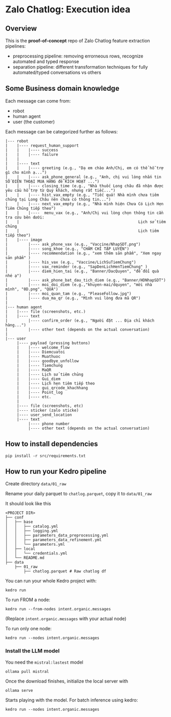 # Zalo Chatlog: Execution idea

## Overview

This is the **proof-of-concept** repo of Zalo Chatlog feature extraction pipelines:

* preprocessing pipeline: removing errorneous rows, recognize automated and typed response
* separation pipeline: different transformation techniques for fully automated/typed conversations vs others

## Some Business domain knowledge

Each message can come from:

* robot
* human agent
* user (the customer)

Each message can be categorized further as follows:

```
|--- robot
|    |---- request_human_support
|    |    |---- success
|    |    |---- failure
|    |
|    |---- text
|    |    |---- greeting (e.g., "Dạ em chào Anh/Chị, em có thể hỗ trợ gì cho mình ạ...")
|    |    |---- ask_phone_general (e.g., "Anh, chị vui lòng nhắn tin SỐ ĐIỆN THOẠI MUA HÀNG để KÍCH HOẠT ...")
|    |    |---- closing_time (e.g., "Nhà thuốc Long châu đã nhận được yêu cầu hỗ trợ từ Quý khách, nhưng rất tiếc...")
|    |    |---- hist_vax_empty (e.g., "Tiếc quá! Nhà mình chưa tiêm chủng tại Long Châu nên chưa có thông tin...")
|    |    |---- next_vax_empty (e.g., "Nhà mình hiện Chưa Có Lịch Hẹn Tiêm Chủng tiếp theo")
|    |    |----  menu_vax (e.g., "Anh/Chị vui lòng chọn thông tin cần tra cứu bên dưới:
|    |                                                    Lịch sử tiêm chủng
|    |                                                    Lịch tiêm tiếp theo")
|    |---- image
|         |---- ask_phone_vax (e.g., "Vaccine/NhapSDT.png")
|         |---- song_khoe (e.g., "CHĂM CHỈ TẬP LUYỆN")
|         |---- recommendation (e.g., "xem thêm sản phẩm", "Xem ngay sản phẩm" )
|         |---- his_vax (e.g., "Vaccine/LichSuTiemChung")
|         |---- vax_reminder (e.g., "SapDenLichHenTiemChung" )
|         |---- diem_hien_tai (e.g., "Banner/DacQuyen", "để đổi quà nhé ạ")
|         |---- ask_phone_bat_dau_tich_diem (e.g., "Banner/HDNhapSDT")
|         |---- moi_doi_diem (e.g.,"khuyen-mai/dquyen", "mời nhà mình", "0D.png", "QUÀ")
|         |---- moi_quan_tam (e.g., "PleaseFollow.jpg")
|         |---- dua_ma_qr (e.g., "Mình vui lòng đưa mã QR")
|
|--- human agent
|    |---- file (screenshots, etc.)
|    |---- text 
|         |---- confirm_order (e.g., "Người đặt ... Địa chỉ khách hàng...") 
|         |---- other text (depends on the actual conversation)
|
|--- user
     |---- payload (pressing buttons)
     |    |---- welcome_flow            
     |    |---- Diemcuatoi              
     |    |---- Muathuoc                
     |    |---- goodbye_unfollow        
     |    |---- Tiemchung               
     |    |---- MaQR                    
     |    |---- Lịch sử tiêm chủng      
     |    |---- Gui_diem                
     |    |---- Lịch hẹn tiêm tiếp theo 
     |    |---- gui_qrcode_khachhang    
     |    |---- Point_log               
     |    |---- etc.
     |
     |---- file (screenshots, etc)
     |---- sticker (zalo sticke)
     |---- user_send_location 
     |---- text
          |---- phone number
          |---- other text (depends on the actual conversation)
```



## How to install dependencies

```
pip install -r src/requirements.txt
```

## How to run your Kedro pipeline

Create directory `data/01_raw` 

Rename your daily parquet to `chatlog.parquet`, copy it to `data/01_raw`

It should look like this

```
<PROJECT DIR>
├── conf
│   ├── base
│   │   ├── catalog.yml
│   │   ├── logging.yml
│   │   ├── parameters_data_preprocessing.yml
│   │   ├── parameters_data_refinement.yml
│   │   └── parameters.yml
│   ├── local
│   │   └── credentials.yml
│   └── README.md
├── data
    ├── 01_raw
        ├── chatlog.parquet # Raw chatlog df
```

You can run your whole Kedro project with:

```
kedro run
```

To run FROM a node:
```
kedro run --from-nodes intent.organic.messages
```

(Replace `intent.organic.messages` with your actual node)

To run only one node:

```
kedro run --nodes intent.organic.messages
```

### Install the LLM model

You need the `mistral:lastest` model
```
ollama pull mistral
```

Once the download finishes, initialize the local server with
```
ollama serve
```

Starts playing with the model. For batch inference using kedro:

```
kedro run --nodes intent.organic.messages
```
